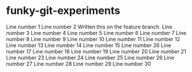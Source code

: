 # funky-git-experiments


Line number 1
Line number 2 Written this on the feature branch.
Line number 3
Line number 4
Line number 5
Line number 6
Line number 7
Line number 8
Line number 9
Line number 10
Line number 11
Line number 12
Line number 13
Line number 14
Line number 15
Line number 26
Line number 17
Line number 18
Line number 19
Line number 20
Line number 21
Line number 23
Line number 24
Line number 25
Line number 26
Line number 27
Line number 28
Line number 29
Line number 30

